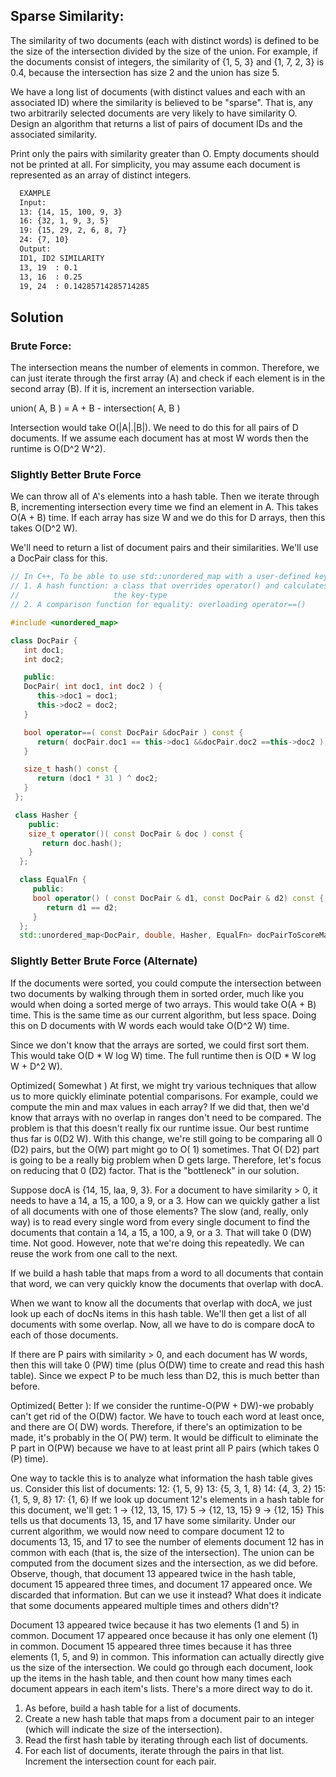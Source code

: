 ## Sparse Similarity: 
  The similarity of two documents (each with distinct words) is defined to be the
  size of the intersection divided by the size of the union. For example, if the documents consist of
  integers, the similarity of {1, 5, 3} and {1, 7, 2, 3} is 0.4, because the intersection has size
  2 and the union has size 5.

  We have a long list of documents (with distinct values and each with an associated ID) where the
  similarity is believed to be "sparse". That is, any two arbitrarily selected documents are very likely to
  have similarity O. Design an algorithm that returns a list of pairs of document IDs and the associated
  similarity.

  Print only the pairs with similarity greater than O. Empty documents should not be printed at all. For
  simplicity, you may assume each document is represented as an array of distinct integers.

```bash
  EXAMPLE
  Input:
  13: {14, 15, 100, 9, 3}
  16: {32, 1, 9, 3, 5}
  19: {15, 29, 2, 6, 8, 7}
  24: {7, 10}
  Output:
  ID1, ID2 SIMILARITY
  13, 19  : 0.1
  13, 16  : 0.25
  19, 24  : 0.14285714285714285
```

## Solution

### Brute Force:
  The intersection means the number of elements in common. Therefore, we can just iterate
  through the first array (A) and check if each element is in the second array (B). If it is,
  increment an intersection variable.

  union( A, B ) = A + B - intersection( A, B )

  Intersection would take O(|A|.|B|). We need to do this for all pairs of D documents. If we
  assume each document has at most W words then the runtime is O(D^2 W^2).


### Slightly Better Brute Force
  We can throw all of A's elements into a hash table. Then we iterate through B, incrementing
  intersection every time we find an element in A.
  This takes O(A + B) time. If each array has size W and we do this for D arrays, then this takes O(D^2 W).

  We'll need to return a list of document pairs and their similarities. We'll use a DocPair class for this.

  ```C++
  // In C++, To be able to use std::unordered_map with a user-defined key-type, you need to define two things:
  // 1. A hash function: a class that overrides operator() and calculates the hash value given an object of
  //                     the key-type
  // 2. A comparison function for equality: overloading operator==()

  #include <unordered_map>
  
  class DocPair {
     int doc1;
     int doc2;

     public:
     DocPair( int doc1, int doc2 ) {
        this->doc1 = doc1;
      	this->doc2 = doc2;
     }
  
     bool operator==( const DocPair &docPair ) const {
        return( docPair.doc1 == this->doc1 &&docPair.doc2 ==this->doc2 );
     }

     size_t hash() const {
        return (doc1 * 31 ) ^ doc2; 
     }
   };

   class Hasher {
      public:
      size_t operator()( const DocPair & doc ) const {
         return doc.hash();
      }
    };

    class EqualFn {
       public:
       bool operator() ( const DocPair & d1, const DocPair & d2) const {
          return d1 == d2;
       }
    };
    std::unordered_map<DocPair, double, Hasher, EqualFn> docPairToScoreMap;
```
### Slightly Better Brute Force (Alternate)
  If the documents were sorted, you could compute the intersection between two documents by walking
  through them in sorted order, much like you would when doing a sorted merge of two arrays.
  This would take O(A + B) time. This is the same time as our current algorithm, but less space. Doing this
  on D documents with W words each would take O(D^2 W) time.

  Since we don't know that the arrays are sorted, we could first sort them. This would take O(D * W log W)
  time. The full runtime then is O(D * W log W + D^2 W).

  Optimized( Somewhat )
  At first, we might try various techniques that allow us to more quickly eliminate potential comparisons.
  For example, could we compute the min and max values in each array? If we did that, then we'd know that
  arrays with no overlap in ranges don't need to be compared.
  The problem is that this doesn't really fix our runtime issue. Our best runtime thus far is 0(D2 W). With this
  change, we're still going to be comparing all 0 (D2) pairs, but the O(W) part might go to O( 1) sometimes.
  That O( D2) part is going to be a really big problem when D gets large.
  Therefore, let's focus on reducing that 0 (D2) factor. That is the "bottleneck" in our solution.
  
  Suppose docA is {14, 15, laa, 9, 3}. For a document to have similarity > 0, it needs to have a 14, a 15,
a 100, a 9, or a 3. How can we quickly gather a list of all documents with one of those elements?
The slow (and, really, only way) is to read every single word from every single document to find the documents
that contain a 14, a 15, a 100, a 9, or a 3. That will take 0 (DW) time. Not good.
However, note that we're doing this repeatedly. We can reuse the work from one call to the next.

If we build a hash table that maps from a word to all documents that contain that word, we can very quickly
know the documents that overlap with docA.

When we want to know all the documents that overlap with docA, we just look up each of docNs items in
this hash table. We'll then get a list of all documents with some overlap. Now, all we have to do is compare
docA to each of those documents.

If there are P pairs with similarity > 0, and each document has W words, then this will take 0 (PW) time (plus
O(DW) time to create and read this hash table). Since we expect P to be much less than D2, this is much
better than before.

Optimized( Better ):
If we consider the runtime-O(PW + DW)-we probably can't get rid of the O(DW) factor. We have to
touch each word at least once, and there are O( DW) words. Therefore, if there's an optimization to be made,
it's probably in the O( PW) term.
It would be difficult to eliminate the P part in O(PW) because we have to at least print all P pairs (which
takes 0 (P) time).


One way to tackle this is to analyze what information the hash table gives us. Consider this list of documents:
12: {1, 5, 9}
13: {5, 3, 1, 8}
14: {4, 3, 2}
15: {1, 5, 9, 8}
17: {1, 6}
If we look up document 12's elements in a hash table for this document, we'll get:
1 -> {12, 13, 15, 17}
5 -> {12, 13, 15}
9 -> {12, 15}
This tells us that documents 13, 15, and 17 have some similarity. Under our current algorithm, we would
now need to compare document 12 to documents 13, 15, and 17 to see the number of elements document
12 has in common with each (that is, the size of the intersection). The union can be computed from the
document sizes and the intersection, as we did before.
Observe, though, that document 13 appeared twice in the hash table, document 15 appeared three times,
and document 17 appeared once. We discarded that information. But can we use it instead? What does it
indicate that some documents appeared multiple times and others didn't?

Document 13 appeared twice because it has two elements (1 and 5) in common. Document 17 appeared
once because it has only one element (1) in common. Document 15 appeared three times because it has
three elements (1, 5, and 9) in common. This information can actually directly give us the size of the intersection.
We could go through each document, look up the items in the hash table, and then count how many times
each document appears in each item's lists. There's a more direct way to do it.
1. As before, build a hash table for a list of documents.
2. Create a new hash table that maps from a document pair to an integer (which will indicate the size of
the intersection).
3. Read the first hash table by iterating through each list of documents.
4. For each list of documents, iterate through the pairs in that list. Increment the intersection count for
each pair.